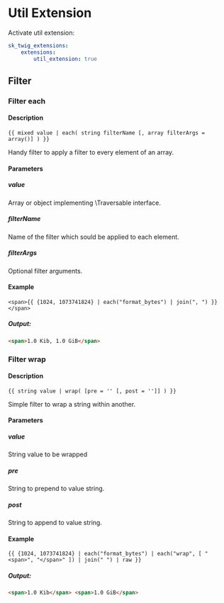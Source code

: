 Util Extension
==============
Activate util extension:

```yml
sk_twig_extensions:
    extensions:
        util_extension: true
```

## Filter
### Filter each
#### Description
```
{{ mixed value | each( string filterName [, array filterArgs = array()] ) }}
```
Handy filter to apply a filter to every element of an array.
#### Parameters
##### value
Array or object implementing \Traversable interface.

##### filterName
Name of the filter which sould be applied to each element.

##### filterArgs
Optional filter arguments.

#### Example
```twig
<span>{{ {1024, 1073741824} | each("format_bytes") | join(", ") }}</span>
```
##### Output:

```html
<span>1.0 Kib, 1.0 GiB</span>
```

### Filter wrap
#### Description
```
{{ string value | wrap( [pre = '' [, post = '']] ) }}
```
Simple filter to wrap a string within another.

#### Parameters
##### value
String value to be wrapped

##### pre
String to prepend to value string.

##### post
String to append to value string.

#### Example
```twig
{{ {1024, 1073741824} | each("format_bytes") | each("wrap", [ "<span>", "</span>" ]) | join(" ") | raw }}
```
##### Output:

```html
<span>1.0 Kib</span> <span>1.0 GiB</span>
``` 
